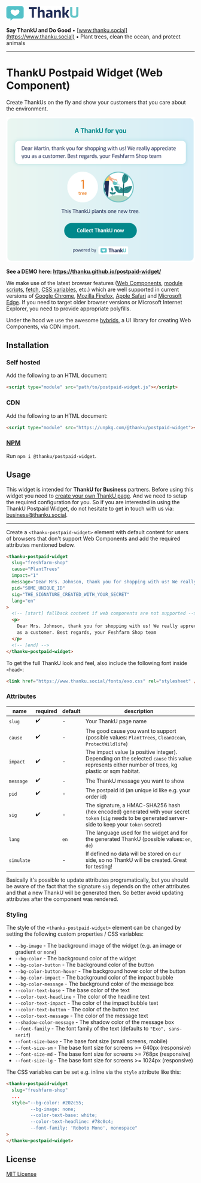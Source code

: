 ![ThankU logo](assets/thanku-logo.png)

**Say ThankU and Do Good** • [www.thanku.social](https://www.thanku.social) • Plant trees, clean the ocean, and protect animals

---

# ThankU Postpaid Widget (Web Component)

Create ThankUs on the fly and show your customers that you care about the environment.

![ThankU Postpaid Widget Screenshot](assets/screenshot.png)

**See a DEMO here: https://thanku.github.io/postpaid-widget/**

We make use of the latest browser features ([Web Components](https://developer.mozilla.org/en-US/docs/Web/Web_Components), [module scripts](https://developer.mozilla.org/en-US/docs/Web/JavaScript/Guide/Modules), [fetch](https://developer.mozilla.org/en-US/docs/Web/API/Fetch_API), [CSS variables](https://developer.mozilla.org/en-US/docs/Web/CSS/--*), etc.) which are well supported in current versions of [Google Chrome](https://www.google.com/chrome/), [Mozilla Firefox](https://www.mozilla.org/en-US/firefox/new/), [Apple Safari](https://www.apple.com/safari/) and [Microsoft Edge](https://www.microsoft.com/en-us/edge). If you need to target older browser versions or Microsoft Internet Explorer, you need to provide appropriate polyfills.

Under the hood we use the awesome [hybrids](https://hybrids.js.org), a UI library for creating Web Components, via CDN import.

## Installation

### Self hosted

Add the following to an HTML document:

```html
<script type="module" src="path/to/postpaid-widget.js"></script>
```

### CDN

Add the following to an HTML document:

```html
<script type="module" src="https://unpkg.com/@thanku/postpaid-widget"></script>
```

### [NPM](https://www.npmjs.com/package/@thanku/postpaid-widget)

Run `npm i @thanku/postpaid-widget`.

## Usage

This widget is intended for **ThankU for Business** partners. Before using this widget you need to [create your own ThankU page](https://www.thanku.social/en/app/profile/preview). And we need to setup the required configuration for you. So if you are interested in using the ThankU Postpaid Widget, do not hesitate to get in touch with us via: business@thanku.social.

---

Create a `<thanku-postpaid-widget>` element with default content for users of browsers that don't support Web Components and add the required attributes mentioned below.

```html
<thanku-postpaid-widget
  slug="freshfarm-shop"
  cause="PlantTrees"
  impact="1"
  message="Dear Mrs. Johnson, thank you for shopping with us! We really appreciate you as a customer. Best regards, your Feshfarm Shop team"
  pid="SOME_UNIQUE_ID"
  sig="THE_SIGNATURE_CREATED_WITH_YOUR_SECRET"
  lang="en"
>
  <!-- [start] fallback content if web components are not supported -->
  <p>
    Dear Mrs. Johnson, thank you for shopping with us! We really appreciate you
    as a customer. Best regards, your Feshfarm Shop team
  </p>
  <!-- [end] -->
</thanku-postpaid-widget>
```

To get the full ThankU look and feel, also include the following font inside `<head>`:

```html
<link href="https://www.thanku.social/fonts/exo.css" rel="stylesheet" />
```

### Attributes

| name       | required | default | description                                                                                                                                              |
| ---------- | -------- | ------- | -------------------------------------------------------------------------------------------------------------------------------------------------------- |
| `slug`     | ✔️       | -       | Your ThankU page name                                                                                                                                    |
| `cause`    | ✔️       | -       | The good cause you want to support (possible values: `PlantTrees`, `CleanOcean`, `ProtectWildlife`)                                                      |
| `impact`   | ✔️       | -       | The impact value (a positive integer). Depending on the selected `cause` this value represents either number of trees, kg plastic or sqm habitat.        |
| `message`  | ✔️       | -       | The ThankU message you want to show                                                                                                                      |
| `pid`      | ✔️       | -       | The postpaid id (an unique id like e.g. your order id)                                                                                                   |
| `sig`      | ✔️       | -       | The signature, a HMAC-SHA256 hash (hex encoded) generated with your secret `token` (`sig` needs to be generated server-side to keep your `token` secret) |
| `lang`     |          | `en`    | The language used for the widget and for the generated ThankU (possible values: `en`, `de`)                                                              |
| `simulate` |          | -       | If defined no data will be stored on our side, so no ThankU will be created. Great for testing!                                                          |

Basically it's possible to update attributes programatically, but you should be aware of the fact that the signature `sig` depends on the other attributes and that a new ThankU will be generated then. So better avoid updating attributes after the component was rendered.

### Styling

The style of the `<thanku-postpaid-widget>` element can be changed by setting the following custom properties / CSS variables:

- `--bg-image` - The background image of the widget (e.g. an image or gradient or `none`)
- `--bg-color` - The background color of the widget
- `--bg-color-button` - The background color of the button
- `--bg-color-button-hover` - The background hover color of the button
- `--bg-color-impact` - The background color of the impact bubble
- `--bg-color-message` - The background color of the message box
- `--color-text-base` - The base color of the text
- `--color-text-headline` - The color of the headline text
- `--color-text-impact` - The color of the impact bubble text
- `--color-text-button` - The color of the button text
- `--color-text-message` - The color of the message text
- `--shadow-color-message` - The shadow color of the message box
- `--font-family` - The font family of the text (defaults to `"Exo", sans-serif`)
- `--font-size-base` - The base font size (small screens, mobile)
- `--font-size-sm` - The base font size for screens >= 640px (responsive)
- `--font-size-md` - The base font size for screens >= 768px (responsive)
- `--font-size-lg` - The base font size for screens >= 1024px (responsive)

The CSS variables can be set e.g. inline via the `style` attribute like this:

```html
<thanku-postpaid-widget
  slug="freshfarm-shop"
  ...
  style="--bg-color: #202c55;
         --bg-image: none;
         --color-text-base: white;
         --color-text-headline: #78c0c4;
         --font-family: 'Roboto Mono', monospace"
>
</thanku-postpaid-widget>
```

## License

[MIT License](LICENSE)
